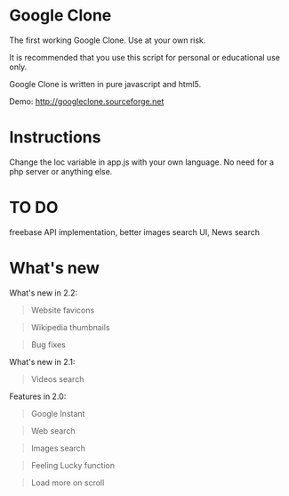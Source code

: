 Google Clone
============

The first working Google Clone. Use at your own risk.

It is recommended that you use this script for personal or educational use only.

Google Clone is written in pure javascript and html5.

Demo: http://googleclone.sourceforge.net


Instructions
============

Change the loc variable in app.js with your own language.
No need for a php server or anything else.


TO DO
=====

freebase API implementation, better images search UI, News search


What's new
==========

What's new in 2.2:

  > Website favicons
  
  > Wikipedia thumbnails
  
  > Bug fixes



What's new in 2.1:

  > Videos search



Features in 2.0:

  > Google Instant

  > Web search

  > Images search
  
  > Feeling Lucky function
  
  > Load more on scroll

